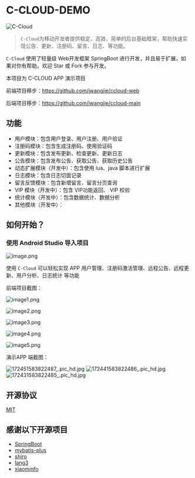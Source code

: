 # C-CLOUD-DEMO

![C-Cloud](https://i.loli.net/2020/02/21/fsTjnmHiwNtOyX8.png)

> `C-Cloud`为移动开发者提供稳定、高效、简单的后台基础框架，帮助快速实现公告、更新、注册码、留言、日志、等功能。

`C-Cloud` 使用了轻量级 Web开发框架 SpringBoot 进行开发，并且易于扩展，如果对你有帮助，欢迎 Star 或 Fork 参与开发。


本项目为 C-CLOUD APP 演示项目

前端项目移步：https://github.com/iwangjie/ccloud-web

后端项目移步：https://github.com/iwangjie/ccloud-main

## 功能

+ 用户模块：包含用户登录、用户注册、用户验证
+ 注册码模块：包含生成注册码、使用验证码
+ 更新模块：包含发布更新、检查更新、更新日志
+ 公告模块：包含发布公告、获取公告、获取历史公告
+ 动态扩展模块（开发中）：包含使用 lua、java 脚本进行扩展
+ 日志模块：包含日志切面记录
+ 留言反馈模块：包含新增留言、留言分页查询
+ VIP 模块（开发中）：包含 VIP功能返回、 VIP 校验
+ 统计模块（开发中）：包含数据统计、数据分析
+ 其他模块（开发中）：

##
## 如何开始？

### 使用 Android Studio 导入项目
![image.png](https://i.loli.net/2020/03/10/SvOAfwoF7mkntK1.png)



使用 `C-Cloud` 可以轻松实现 APP 用户管理、注册码激活管理、远程公告、远程更新、用户分析、日志统计 等功能

前端项目截图：

![image1.png](https://i.loli.net/2020/03/10/e9RtpuEMHFKyO1z.png)

![image2.png](https://i.loli.net/2020/03/10/Qkhf49YG8tWzAPj.png)

![image3.png](https://i.loli.net/2020/03/10/3ZIlGewzXT2Ha7b.png)

![image4.png](https://i.loli.net/2020/03/10/QqbIag4p7UxvBed.png)

![image5.png](https://i.loli.net/2020/03/10/Kqug3ImJb1DUB6H.png)


演示APP 端截图：

![172451583822487_.pic_hd.jpg](https://i.loli.net/2020/03/10/Ht3CiMTFw8AIGld.jpg)
![172441583822486_.pic_hd.jpg](https://i.loli.net/2020/03/10/rnzRN5Fgmq3OMa8.jpg)
![172431583822485_.pic_hd.jpg](https://i.loli.net/2020/03/10/dyCT6nW3tJmHl9D.jpg)

## 开源协议

[MIT](LICENSE)

## 感谢以下开源项目

+ [SpringBoot](https://github.com/spring-projects/spring-boot)
+ [mybatis-plus](https://github.com/baomidou/mybatis-plus)
+ [shiro](https://github.com/apache/shiro)
+ [lang3](https://github.com/apache/commons-lang) 
+ [xiaominfo](https://doc.xiaominfo.com/guide/) 



